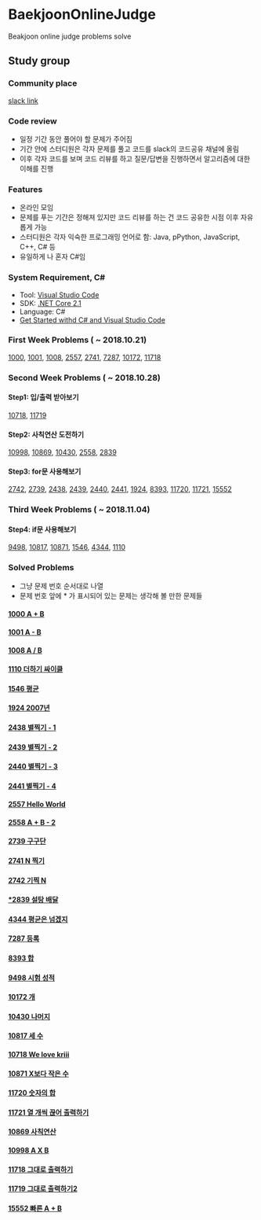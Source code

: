 # BaekjoonOnlineJudge

Beakjoon online judge problems solve

## Study group

### Community place

[slack link](https://astudy-group.slack.com)

### Code review

- 일정 기간 동안 풀어야 할 문제가 주어짐
- 기간 안에 스터디원은 각자 문제를 풀고 코드를 slack의 코드공유 채널에 올림
- 이후 각자 코드를 보며 코드 리뷰를 하고 질문/답변을 진행하면서 알고리즘에 대한 이해를 진행

### Features

- 온라인 모임
- 문제를 푸는 기간은 정해져 있지만 코드 리뷰를 하는 건 코드 공유한 시점 이후 자유롭게 가능
- 스터디원은 각자 익숙한 프로그래밍 언어로 함: Java, pPython, JavaScript, C++, C# 등
- 유일하게 나 혼자 C#임

### System Requirement, C#

- Tool: [Visual Studio Code](https://code.visualstudio.com/)
- SDK: [.NET Core 2.1](https://www.microsoft.com/net/download)
- Language: C#
- [Get Started withd C# and Visual Studio Code](https://docs.microsoft.com/ko-kr/dotnet/core/tutorials/with-visual-studio-code)

### First Week Problems ( ~ 2018.10.21)

[1000](https://www.acmicpc.net/problem/1000), [1001](https://www.acmicpc.net/problem/1001), [1008](https://www.acmicpc.net/problem/1008), [2557](https://www.acmicpc.net/problem/2557), [2741](https://www.acmicpc.net/problem/2741), [7287](https://www.acmicpc.net/problem/7287), [10172](https://www.acmicpc.net/problem/10172), [11718](https://www.acmicpc.net/problem/11718)

### Second Week Problems ( ~ 2018.10.28)

#### Step1: 입/출력 받아보기

[10718](https://www.acmicpc.net/problem/10718), [11719](https://www.acmicpc.net/problem/11719)

#### Step2: 사칙연산 도전하기

[10998](https://www.acmicpc.net/problem/10998), [10869](https://www.acmicpc.net/problem/10869), [10430](https://www.acmicpc.net/problem/10430), [2558](https://www.acmicpc.net/problem/2558), [2839](https://www.acmicpc.net/problem/2839)

#### Step3: for문 사용해보기

[2742](https://www.acmicpc.net/problem/2742), [2739](https://www.acmicpc.net/problem/2739), [2438](https://www.acmicpc.net/problem/2438), [2439](https://www.acmicpc.net/problem/2439), [2440](https://www.acmicpc.net/problem/2440), [2441](https://www.acmicpc.net/problem/2441), [1924](https://www.acmicpc.net/problem/1924), [8393](https://www.acmicpc.net/problem/8393), [11720](https://www.acmicpc.net/problem/11720), [11721](https://www.acmicpc.net/problem/11721), [15552](https://www.acmicpc.net/problem/15552)

### Third Week Problems ( ~ 2018.11.04)

#### Step4: if문 사용해보기

[9498](https://www.acmicpc.net/problem/9498), [10817](https://www.acmicpc.net/problem/10817), [10871](https://www.acmicpc.net/problem/10871), [1546](https://www.acmicpc.net/problem/1546), [4344](https://www.acmicpc.net/problem/4344), [1110](https://www.acmicpc.net/problem/1110)

### Solved Problems

- 그냥 문제 번호 순서대로 나열
- 문제 번호 앞에 * 가 표시되어 있는 문제는 생각해 볼 만한 문제들

#### [1000 A + B](https://github.com/jongfeel/BaekjoonOnlineJudge/tree/master/Problems/1000)

#### [1001 A - B](https://github.com/jongfeel/BaekjoonOnlineJudge/tree/master/Problems/1001)

#### [1008 A / B](https://github.com/jongfeel/BaekjoonOnlineJudge/tree/master/Problems/1008)

#### [1110 더하기 싸이클](https://github.com/jongfeel/BaekjoonOnlineJudge/tree/master/Problems/1110)

#### [1546 평균](https://github.com/jongfeel/BaekjoonOnlineJudge/tree/master/Problems/1546)

#### [1924 2007년](https://github.com/jongfeel/BaekjoonOnlineJudge/tree/master/Problems/1924)

#### [2438 별찍기 - 1](https://github.com/jongfeel/BaekjoonOnlineJudge/tree/master/Problems/2438)

#### [2439 별찍기 - 2](https://github.com/jongfeel/BaekjoonOnlineJudge/tree/master/Problems/2439)

#### [2440 별찍기 - 3](https://github.com/jongfeel/BaekjoonOnlineJudge/tree/master/Problems/2440)

#### [2441 별찍기 - 4](https://github.com/jongfeel/BaekjoonOnlineJudge/tree/master/Problems/2441)

#### [2557 Hello World](https://github.com/jongfeel/BaekjoonOnlineJudge/tree/master/Problems/2557)

#### [2558 A + B - 2](https://github.com/jongfeel/BaekjoonOnlineJudge/tree/master/Problems/2558)

#### [2739 구구단](https://github.com/jongfeel/BaekjoonOnlineJudge/tree/master/Problems/2739)

#### [2741 N 찍기](https://github.com/jongfeel/BaekjoonOnlineJudge/tree/master/Problems/2741)

#### [2742 기찍 N](https://github.com/jongfeel/BaekjoonOnlineJudge/tree/master/Problems/2742)

#### [*2839 설탕 배달](https://github.com/jongfeel/BaekjoonOnlineJudge/tree/master/Problems/2839)

#### [4344 평균은 넘겠지](https://github.com/jongfeel/BaekjoonOnlineJudge/tree/master/Problems/4344)

#### [7287 등록](https://github.com/jongfeel/BaekjoonOnlineJudge/tree/master/Problems/7287)

#### [8393 합](https://github.com/jongfeel/BaekjoonOnlineJudge/tree/master/Problems/8393)

#### [9498 시험 성적](https://github.com/jongfeel/BaekjoonOnlineJudge/tree/master/Problems/9498)

#### [10172 개](https://github.com/jongfeel/BaekjoonOnlineJudge/tree/master/Problems/10172)

#### [10430 나머지](https://github.com/jongfeel/BaekjoonOnlineJudge/tree/master/Problems/10430)

#### [10817 세 수](https://github.com/jongfeel/BaekjoonOnlineJudge/tree/master/Problems/10817)

#### [10718 We love kriii](https://github.com/jongfeel/BaekjoonOnlineJudge/tree/master/Problems/10718)

#### [10871 X보다 작은 수](https://github.com/jongfeel/BaekjoonOnlineJudge/tree/master/Problems/10871)

#### [11720 숫자의 합](https://github.com/jongfeel/BaekjoonOnlineJudge/tree/master/Problems/11720)

#### [11721 열 개씩 끊어 출력하기](https://github.com/jongfeel/BaekjoonOnlineJudge/tree/master/Problems/11721)

#### [10869 사칙연산](https://github.com/jongfeel/BaekjoonOnlineJudge/tree/master/Problems/10869)

#### [10998 A X B](https://github.com/jongfeel/BaekjoonOnlineJudge/tree/master/Problems/10998)

#### [11718 그대로 출력하기](https://github.com/jongfeel/BaekjoonOnlineJudge/tree/master/Problems/11718)

#### [11719 그대로 출력하기2](https://github.com/jongfeel/BaekjoonOnlineJudge/tree/master/Problems/11719)

#### [15552 빠른 A + B](https://github.com/jongfeel/BaekjoonOnlineJudge/tree/master/Problems/15552)